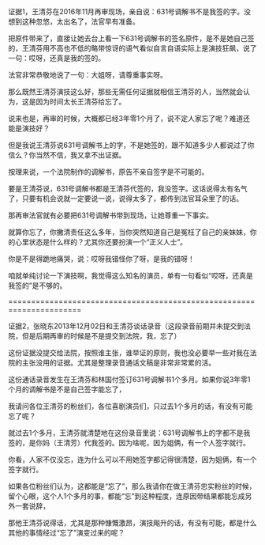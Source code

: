 证据1，王清芬在2016年11月再审现场，亲自说：631号调解书不是我签的字。没想到这种忽悠，太出名了，法官早有准备。

把原件带来了，直接让她去台上看一下631号调解书的签名原件，是不是她自己签的，王清芬用不高也不低的略带惊讶的语气看似自言自语实际上是演技狂飙，说了一句：哎呀，还真是我的签的。

法官非常恭敬地说了一句：大姐呀，请尊重事实呀。

那么既然王清芬演技这么好，那些无需任何证据就相信王清芬的人，当然就会认为，这是因为时间太长王清芬给忘了。

说来也是，再审的时候，大概都已经3年零1个月了，说不定人家忘了呢？难道还能是演技好？

但是我说王清芬说631号调解书上的字，不是她签的，跟不知道多少人都说过了你信么？你当然不信，我又拿不出证据。

按理来说，一个法院制作的调解书，原告不亲自签字是不可能的。

要是王清芬说，631号调解书都是王清芬代签的，我没签字。这话说得太有名气了，只要有机会说就一定要说一说，说得太多了，都传到法官耳朵里了的话。

那再审法官就有必要把631号调解书带到现场，让她尊重一下事实。

就算你忘了，你撇清责任这么多年，当你突然知道自己是冤枉了自己的亲妹妹，你的心里状态是什么样的？尤其你还要扮演一个“正义人士”。

你是不是得跪地痛哭，说：哎呀我错怪你了呀，是我的错呀！

咱就单纯讨论一下演技啊，我觉得这么知名的演员，单有一句看似“哎呀，还真是我签的”是不够的。

======================================================================

证据2，张晓东2013年12月02日和王清芬谈话录音（这段录音前期并未提交到法院，但是后期再审的时候是不是提交到法院，我，忘了）

这份证据没提交给法院，按照谁主张，谁举证的原则，我也没必要举一些对我在法院的主张没用的证据。尤其是整理录音通话文稿是非常非常累的活。

这份通话录音发生在王清芬和林国付签订631号调解书1个多月。如果你说3年零1个月的调解书是不是自己签字能忘了，

我请问各位王清芬的粉丝们，各位喜剧演员们，只过去1个多月的话，有没有可能忘了呢？

就过去1个多月，王清芬就清楚地在这份录音里说：631号调解书上的字都不是我签的，是你妈（王清芳）代我签的。因为啥呢，因为姐俩，有一个人签字就行。

你看，人家不仅没忘，连为什么可以不用她签字都记得很清楚，因为姐俩，有一个签字就行。

如果各位粉丝们认为，这都能是“忘了”，那么我请你在做王清芬忠实粉丝的时候，留个心眼，这个人1个多月的事，都能“忘”到这种程度，连原因带结果都能忘成另外一套说辞，

那他王清芬说得话，尤其是那种慷慨激昂，演技飚升的话，有没有可能，都是什么其他的事情经过“忘了”演变过来的呢？
